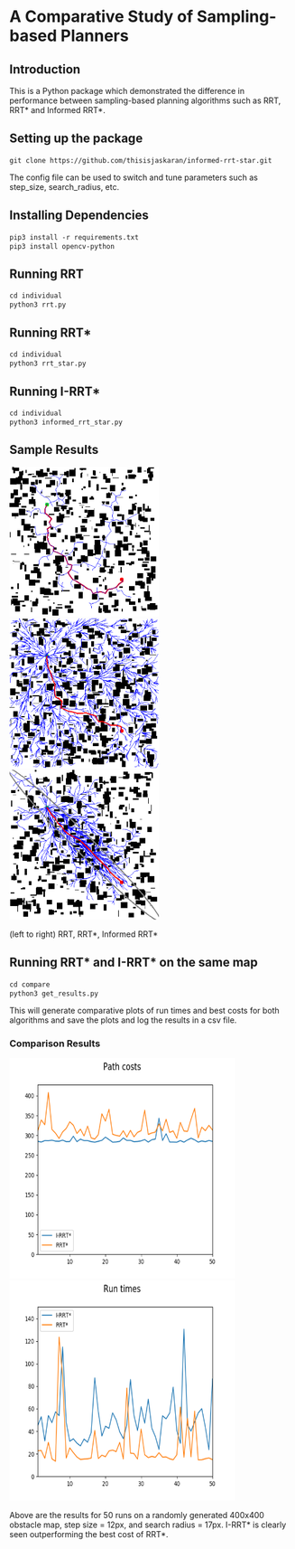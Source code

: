 # A Comparative Study of Sampling-based Planners
## Introduction
This is a Python package which demonstrated the difference in performance between sampling-based planning algorithms such as RRT, RRT* and Informed RRT*.
## Setting up the package
```
git clone https://github.com/thisisjaskaran/informed-rrt-star.git
```
The config file can be used to switch and tune parameters such as step_size, search_radius, etc.
## Installing Dependencies
```
pip3 install -r requirements.txt
pip3 install opencv-python
```
## Running RRT
```
cd individual
python3 rrt.py
```
## Running RRT*
```
cd individual
python3 rrt_star.py
```

## Running I-RRT*
```
cd individual
python3 informed_rrt_star.py
```
## Sample Results
<p float="left">
    <img src="media/rrt_output.png" width = "265" height = "265">
    <img src="media/rrt_star_output.png" width = "265" height = "265">
    <img src="media/informed_rrt_star_output.png" width = "265" height = "265">
</p>
(left to right) RRT, RRT*, Informed RRT*

## Running RRT* and I-RRT* on the same map
```
cd compare
python3 get_results.py
```
This will generate comparative plots of run times and best costs for both algorithms and save the plots and log the results in a csv file.
### Comparison Results
<p float="left">
    <img src="compare/plots/costs.png" width = "400" height = "390">
    <img src="compare/plots/times.png" width = "400" height = "390">
</p>
Above are the results for 50 runs on a randomly generated 400x400 obstacle map, step size = 12px, and search radius = 17px. I-RRT* is clearly seen outperforming the best cost of RRT*.